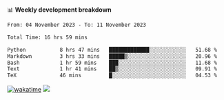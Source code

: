 📊 **Weekly development breakdown**
<!--START_SECTION:waka-->

```txt
From: 04 November 2023 - To: 11 November 2023

Total Time: 16 hrs 59 mins

Python           8 hrs 47 mins   █████████████░░░░░░░░░░░░   51.68 %
Markdown         3 hrs 33 mins   █████▒░░░░░░░░░░░░░░░░░░░   20.96 %
Bash             1 hr 59 mins    ███░░░░░░░░░░░░░░░░░░░░░░   11.68 %
Text             1 hr 41 mins    ██▒░░░░░░░░░░░░░░░░░░░░░░   09.91 %
TeX              46 mins         █░░░░░░░░░░░░░░░░░░░░░░░░   04.53 %
```

<!--END_SECTION:waka-->
[![wakatime](https://wakatime.com/badge/user/c6720b29-9431-4a60-bc9d-e1fb2b6bd65f.svg)](https://wakatime.com/@c6720b29-9431-4a60-bc9d-e1fb2b6bd65f)
![](https://komarev.com/ghpvc/?username=callanwu)
